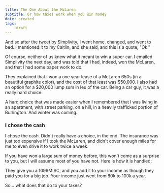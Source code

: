 ```yaml
---
title: The One About the McLaren
subtitle: Or how taxes work when you win money
date: created
tags: 
    -draft
---
```

And so after the tweet by Simplivity, I went home, changed, and went to bed. I mentioned it to my Caitlin, and she said, and this is a quote, "Ok." 

Of course, neither of us knew what it meant to win a super car. I emailed Simplivity the next day, and was told that I had, indeed, won the McLaren, and that I had some paper work to do.

They explained that I won a one year lease of a McLaren 650s (in a beautiful graphite color), and the cost of that least was $50,000. I also had an option for a $20,000 lump sum in leu of the car. Being a car guy, it was a really hard choice. 

A hard choice that was made easier when I remembered that I was living in an apartment, with street parking, on a hill, in a heavily trafficked portion of Burlington. And winter was coming. 

### I chose the cash

I chose the cash. Didn't really have a choice, in the end. The insurance was just too expensive if I took the McLaren, and didn't cover enough miles for me to even drive it to work twice a week. 

If you have won a large sum of money before, this won't come as a surprise to you, but I will assume most of you have not. Here is how it is handled:

They give you a 1099MISC, and you add it to your income as though they paid you for a big job. Your income just went from 80k to 100k a year. 

So... what does that do to your taxes?
